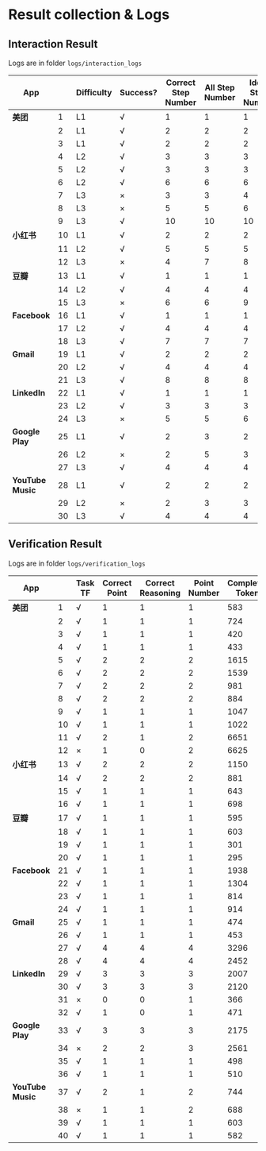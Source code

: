 # Result collection & Logs

## Interaction Result
Logs are in folder `logs/interaction_logs`

| **App**           |      | **Difficulty** | **Success?** | **Correct Step Number** | **All Step Number** | **Ideal Step Number** | **CS** | **CT** | **SE** |
| ----------------- | ---- | -------------- | ------------ | ----------------------- | ------------------- | --------------------- | ------ | ------ | ------ |
| **美团**          | 1    | L1             | √            | 1                       | 1                   | 1                     | 1.00   | 1.00   | 1.00   |
|                   | 2    | L1             | √            | 2                       | 2                   | 2                     | 1.00   | 1.00   | 1.00   |
|                   | 3    | L1             | √            | 2                       | 2                   | 2                     | 1.00   | 1.00   | 1.00   |
|                   | 4    | L2             | √            | 3                       | 3                   | 3                     | 1.00   | 1.00   | 1.00   |
|                   | 5    | L2             | √            | 3                       | 3                   | 3                     | 1.00   | 1.00   | 1.00   |
|                   | 6    | L2             | √            | 6                       | 6                   | 6                     | 1.00   | 1.00   | 1.00   |
|                   | 7    | L3             | ×            | 3                       | 3                   | 4                     | 1.00   | 0.75   | -      |
|                   | 8    | L3             | ×            | 5                       | 5                   | 6                     | 1.00   | 0.83   | -      |
|                   | 9    | L3             | √            | 10                      | 10                  | 10                    | 1.00   | 1.00   | 1.00   |
| **小红书**        | 10   | L1             | √            | 2                       | 2                   | 2                     | 1.00   | 1.00   | 1.00   |
|                   | 11   | L2             | √            | 5                       | 5                   | 5                     | 1.00   | 1.00   | 1.00   |
|                   | 12   | L3             | ×            | 4                       | 7                   | 8                     | 0.57   | 0.50   | -      |
| **豆瓣**          | 13   | L1             | √            | 1                       | 1                   | 1                     | 1.00   | 1.00   | 1.00   |
|                   | 14   | L2             | √            | 4                       | 4                   | 4                     | 1.00   | 1.00   | 1.00   |
|                   | 15   | L3             | ×            | 6                       | 6                   | 9                     | 1.00   | 0.67   | -      |
| **Facebook**      | 16   | L1             | √            | 1                       | 1                   | 1                     | 1.00   | 1.00   | 1.00   |
|                   | 17   | L2             | √            | 4                       | 4                   | 4                     | 1.00   | 1.00   | 1.00   |
|                   | 18   | L3             | √            | 7                       | 7                   | 7                     | 1.00   | 1.00   | 1.00   |
| **Gmail**         | 19   | L1             | √            | 2                       | 2                   | 2                     | 1.00   | 1.00   | 1.00   |
|                   | 20   | L2             | √            | 4                       | 4                   | 4                     | 1.00   | 1.00   | 1.00   |
|                   | 21   | L3             | √            | 8                       | 8                   | 8                     | 1.00   | 1.00   | 1.00   |
| **LinkedIn**      | 22   | L1             | √            | 1                       | 1                   | 1                     | 1.00   | 1.00   | 1.00   |
|                   | 23   | L2             | √            | 3                       | 3                   | 3                     | 1.00   | 1.00   | 1.00   |
|                   | 24   | L3             | ×            | 5                       | 5                   | 6                     | 1.00   | 0.83   | -      |
| **Google Play**   | 25   | L1             | √            | 2                       | 3                   | 2                     | 0.67   | 1.00   | 0.67   |
|                   | 26   | L2             | ×            | 2                       | 5                   | 3                     | 0.40   | 0.67   | -      |
|                   | 27   | L3             | √            | 4                       | 4                   | 4                     | 1.00   | 1.00   | 1.00   |
| **YouTube Music** | 28   | L1             | √            | 2                       | 2                   | 2                     | 1.00   | 1.00   | 1.00   |
|                   | 29   | L2             | ×            | 2                       | 3                   | 3                     | 0.67   | 0.67   | -      |
|                   | 30   | L3             | √            | 4                       | 4                   | 4                     | 1.00   | 1.00   | 1.00   |

## Verification Result
Logs are in folder `logs/verification_logs`

| **App**           |      | **Task TF** | **Correct Point** | **Correct Reasoning** | **Point Number** | **Completion Tokens** | **Prompt Tokens** | **Point Acc** | **Reasoning Acc** |
| ----------------- | ---- | ----------- | ----------------- | --------------------- | ---------------- | --------------------- | ----------------- | ------------- | ----------------- |
| **美团**          | 1    | √           | 1                 | 1                     | 1                | 583                   | 9621              | 1.00          | 1.00              |
|                   | 2    | √           | 1                 | 1                     | 1                | 724                   | 9910              | 1.00          | 1.00              |
|                   | 3    | √           | 1                 | 1                     | 1                | 420                   | 13576             | 1.00          | 1.00              |
|                   | 4    | √           | 1                 | 1                     | 1                | 433                   | 13670             | 1.00          | 1.00              |
|                   | 5    | √           | 2                 | 2                     | 2                | 1615                  | 40312             | 1.00          | 1.00              |
|                   | 6    | √           | 2                 | 2                     | 2                | 1539                  | 39033             | 1.00          | 1.00              |
|                   | 7    | √           | 2                 | 2                     | 2                | 981                   | 35706             | 1.00          | 1.00              |
|                   | 8    | √           | 2                 | 2                     | 2                | 884                   | 35392             | 1.00          | 1.00              |
|                   | 9    | √           | 1                 | 1                     | 1                | 1047                  | 29814             | 1.00          | 1.00              |
|                   | 10   | √           | 1                 | 1                     | 1                | 1022                  | 30149             | 1.00          | 1.00              |
|                   | 11   | √           | 2                 | 1                     | 2                | 6651                  | 123602            | 1.00          | 0.50              |
|                   | 12   | ×           | 1                 | 0                     | 2                | 6625                  | 123173            | 0.50          | 0.00              |
| **小红书**        | 13   | √           | 2                 | 2                     | 2                | 1150                  | 26119             | 1.00          | 1.00              |
|                   | 14   | √           | 2                 | 2                     | 2                | 881                   | 24447             | 1.00          | 1.00              |
|                   | 15   | √           | 1                 | 1                     | 1                | 643                   | 23298             | 1.00          | 1.00              |
|                   | 16   | √           | 1                 | 1                     | 1                | 698                   | 23756             | 1.00          | 1.00              |
| **豆瓣**          | 17   | √           | 1                 | 1                     | 1                | 595                   | 21147             | 1.00          | 1.00              |
|                   | 18   | √           | 1                 | 1                     | 1                | 603                   | 21391             | 1.00          | 1.00              |
|                   | 19   | √           | 1                 | 1                     | 1                | 301                   | 9097              | 1.00          | 1.00              |
|                   | 20   | √           | 1                 | 1                     | 1                | 295                   | 9097              | 1.00          | 0.00              |
| **Facebook**      | 21   | √           | 1                 | 1                     | 1                | 1938                  | 52223             | 1.00          | 1.00              |
|                   | 22   | √           | 1                 | 1                     | 1                | 1304                  | 35488             | 1.00          | 1.00              |
|                   | 23   | √           | 1                 | 1                     | 1                | 814                   | 31173             | 1.00          | 1.00              |
|                   | 24   | √           | 1                 | 1                     | 1                | 914                   | 31659             | 1.00          | 1.00              |
| **Gmail**         | 25   | √           | 1                 | 1                     | 1                | 474                   | 17343             | 1.00          | 1.00              |
|                   | 26   | √           | 1                 | 1                     | 1                | 453                   | 16766             | 1.00          | 1.00              |
|                   | 27   | √           | 4                 | 4                     | 4                | 3296                  | 104559            | 1.00          | 1.00              |
|                   | 28   | √           | 4                 | 4                     | 4                | 2452                  | 94151             | 1.00          | 1.00              |
| **LinkedIn**      | 29   | √           | 3                 | 3                     | 3                | 2007                  | 36225             | 1.00          | 1.00              |
|                   | 30   | √           | 3                 | 3                     | 3                | 2120                  | 37622             | 1.00          | 1.00              |
|                   | 31   | ×           | 0                 | 0                     | 1                | 366                   | 14212             | 0.00          | 0.00              |
|                   | 32   | √           | 1                 | 0                     | 1                | 471                   | 15344             | 1.00          | 0.00              |
| **Google Play**   | 33   | √           | 3                 | 3                     | 3                | 2175                  | 44133             | 1.00          | 1.00              |
|                   | 34   | ×           | 2                 | 2                     | 3                | 2561                  | 45393             | 0.67          | 0.67              |
|                   | 35   | √           | 1                 | 1                     | 1                | 498                   | 20393             | 1.00          | 1.00              |
|                   | 36   | √           | 1                 | 1                     | 1                | 510                   | 20220             | 1.00          | 1.00              |
| **YouTube Music** | 37   | √           | 2                 | 1                     | 2                | 744                   | 24031             | 1.00          | 0.50              |
|                   | 38   | ×           | 1                 | 1                     | 2                | 688                   | 23707             | 0.50          | 0.50              |
|                   | 39   | √           | 1                 | 1                     | 1                | 603                   | 23161             | 1.00          | 1.00              |
|                   | 40   | √           | 1                 | 1                     | 1                | 582                   | 23924             | 1.00          | 1.00              |